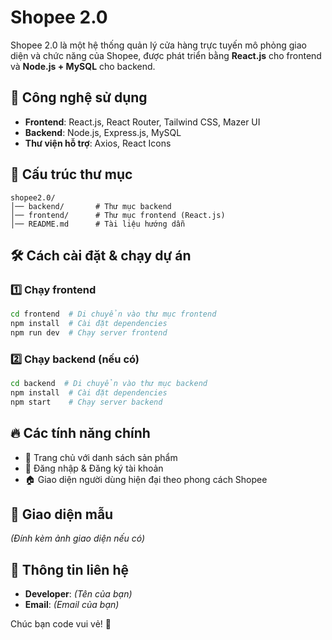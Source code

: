 # Shopee 2.0

Shopee 2.0 là một hệ thống quản lý cửa hàng trực tuyến mô phỏng giao diện và chức năng của Shopee, được phát triển bằng **React.js** cho frontend và **Node.js + MySQL** cho backend.

## 🚀 Công nghệ sử dụng
- **Frontend**: React.js, React Router, Tailwind CSS, Mazer UI
- **Backend**: Node.js, Express.js, MySQL
- **Thư viện hỗ trợ**: Axios, React Icons

## 📂 Cấu trúc thư mục
```
shopee2.0/
│── backend/       # Thư mục backend
│── frontend/      # Thư mục frontend (React.js)
│── README.md      # Tài liệu hướng dẫn
```

## 🛠️ Cách cài đặt & chạy dự án

### 1️⃣ Chạy frontend
```bash
cd frontend  # Di chuyển vào thư mục frontend
npm install  # Cài đặt dependencies
npm run dev  # Chạy server frontend
```

### 2️⃣ Chạy backend (nếu có)
```bash
cd backend  # Di chuyển vào thư mục backend
npm install  # Cài đặt dependencies
npm start    # Chạy server backend
```

## 🔥 Các tính năng chính
- 🛒 Trang chủ với danh sách sản phẩm
- 🔑 Đăng nhập & Đăng ký tài khoản
- 🏠 Giao diện người dùng hiện đại theo phong cách Shopee

## 📸 Giao diện mẫu
_(Đính kèm ảnh giao diện nếu có)_

## 📌 Thông tin liên hệ
- **Developer**: _(Tên của bạn)_
- **Email**: _(Email của bạn)_

Chúc bạn code vui vẻ! 🚀

